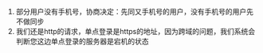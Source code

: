 1. 部分用户没有手机号，协商决定：先同又手机号的用户，没有手机号的用户先不做同步
2. 我们还是http的请求，单点登录是https的地址，因为跨域的问题，我们系统会判断您这边单点登录的服务器是宕机的状态


